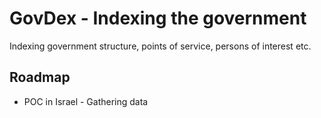 # GovDex - Indexing the government

Indexing government structure, points of service, persons of interest etc.

## Roadmap

* POC in Israel - Gathering data

